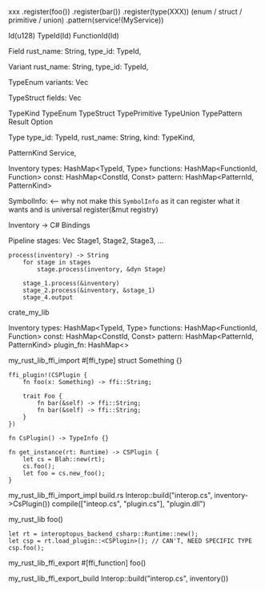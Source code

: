 
xxx
    .register(foo())
    .register(bar())
    .register(type(XXX)) (enum / struct / primitive / union)
    .pattern(service!(MyService)) 



Id(u128)
TypeId(Id)
FunctionId(Id)


Field
    rust_name: String,
    type_id: TypeId,

Variant
    rust_name: String,
    type_id: TypeId,

TypeEnum
    variants: Vec<Variant>

TypeStruct
    fields: Vec<Field>

TypeKind
    TypeEnum
    TypeStruct
    TypePrimitive
    TypeUnion
    TypePattern
        Result
        Option

Type
    type_id: TypeId,
    rust_name: String,
    kind: TypeKind,

PatternKind
    Service,


Inventory
    types: HashMap<TypeId, Type>
    functions: HashMap<FunctionId, Function>
    const: HashMap<ConstId, Const>
    pattern: HashMap<PatternId, PatternKind>
    


SymbolInfo: <-- why not make this `SymbolInfo` as it can register what it wants and is universal
    register(&mut registry)
        


Inventory -> C# Bindings

Pipeline
    stages: Vec<Stage>
        Stage1, Stage2, Stage3, ...
    

    process(inventory) -> String
        for stage in stages
            stage.process(inventory, &dyn Stage)
        
        stage_1.process(&inventory)
        stage_2.process(&inventory, &stage_1)
        stage_4.output




crate_my_lib

Inventory
    types: HashMap<TypeId, Type>
    functions: HashMap<FunctionId, Function>
    const: HashMap<ConstId, Const>
    pattern: HashMap<PatternId, PatternKind>
    plugin_fn: HashMap<>




my_rust_lib_ffi_import
    #[ffi_type]
    struct Something {}

    ffi_plugin!(CSPlugin {
        fn foo(x: Something) -> ffi::String;

        trait Foo {
            fn bar(&self) -> ffi::String;
            fn bar(&self) -> ffi::String;
        }
    })

    fn CsPlugin() -> TypeInfo {}

    fn get_instance(rt: Runtime) -> CSPlugin {
        let cs = Blah::new(rt);
        cs.foo();
        let foo = cs.new_foo();
    }


my_rust_lib_ffi_import_impl
    build.rs
        Interop::build("interop.cs", inventory->CsPlugin())
        compile(["inteop.cs", "plugin.cs"], "plugin.dll")


my_rust_lib
    foo()

    let rt = interoptopus_backend_csharp::Runtime::new();
    let csp = rt.load_plugin::<CSPlugin>(); // CAN'T, NEED SPECIFIC TYPE
    csp.foo();



my_rust_lib_ffi_export
    #[ffi_function]
    foo()

my_rust_lib_ffi_export_build
    Interop::build("interop.cs", inventory())




